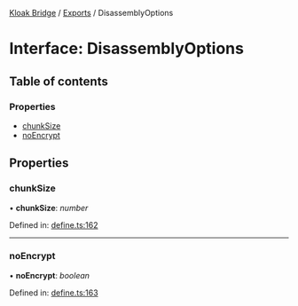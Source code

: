 [Kloak Bridge](../README.md) / [Exports](../modules.md) / DisassemblyOptions

# Interface: DisassemblyOptions

## Table of contents

### Properties

- [chunkSize](disassemblyoptions.md#chunksize)
- [noEncrypt](disassemblyoptions.md#noencrypt)

## Properties

### chunkSize

• **chunkSize**: *number*

Defined in: [define.ts:162](https://github.com/CoNET-project/kloak-bridge/blob/b8d77bb/src/define.ts#L162)

___

### noEncrypt

• **noEncrypt**: *boolean*

Defined in: [define.ts:163](https://github.com/CoNET-project/kloak-bridge/blob/b8d77bb/src/define.ts#L163)
